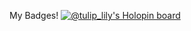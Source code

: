 My Badges!
[![@tulip_lily's Holopin board](https://holopin.io/api/user/board?user=tulip_lily)](https://holopin.io/@tulip_lily)
